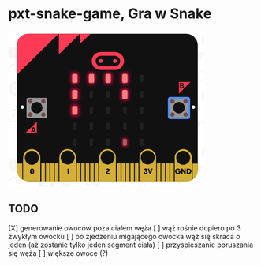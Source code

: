 # pxt-snake-game, Gra w Snake

<IMG SRC="https://github.com/agrabara/pxt-snake-game/blob/master/snake.png?raw=true"><BR>

## TODO
[X] generowanie owoców poza ciałem węża
[ ] wąż rośnie dopiero po 3 zwykłym owocku
[ ] po zjedzeniu migającego owocka wąż się skraca o jeden (aż zostanie tylko jeden segment ciała)
[ ] przyspieszanie poruszania się węża
[ ] większe owoce (?)
